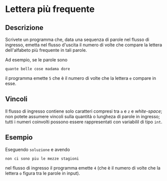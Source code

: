 Lettera più frequente
=====================

Descrizione
-----------

Scrivete un programma che, data una sequenza di parole nel flusso di ingresso,
emetta nel flusso d'uscita il numero di volte che compare la lettera
dell'alfabeto più frequente in tali parole.

Ad esempio, se le parole sono

    quante belle cose madama dore

il programma emette `5` che è il numero di volte che la lettera `e` compare in
esse.


Vincoli
-------

Il flusso di ingresso contiene solo caratteri compresi tra `a` e `z` e
*white-space*; non potete assumere vincoli sulla quantità o lungheza di parole
in ingresso; tutti i numeri coinvolti possono essere rappresentati con
variabilil di tipo `int`.


Esempio
-------

Eseguendo `soluzione` e avendo

    non ci sono piu le mezze stagioni

nel flusso di ingresso il programma emette `4` (che è il numero di volte che la
lettera `o` figura tra le parole in input).
